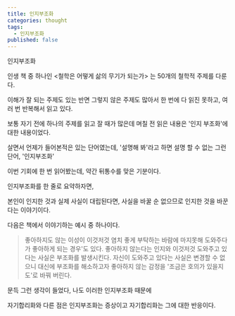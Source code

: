 ```yaml
---
title: 인지부조화
categories: thought
tags:
  - 인지부조화
published: false
---
```

인지부조화

인생 책 중 하나인 <철학은 어떻게 삶의 무기가 되는가> 는 50개의 철학적 주제를 다룬다.

이해가 잘 되는 주제도 있는 반면 그렇지 않은 주제도 많아서 한 번에 다 읽진 못하고, 여러 번 반복해서 읽고 있다.

보통 자기 전에 하나의 주제를 읽고 잘 때가 많은데 며칠 전 읽은 내용은 '인지 부조화'에 대한 내용이었다.

살면서 언제가 들어본적은 있는 단어였는데, '설명해 봐'라고 하면 설명 할 수 없는 그런 단어, '인지부조화'

이번 기회에 한 번 읽어봤는데, 약간 뒤통수를 맞은 기분이다.

인지부조화를 한 줄로 요약하자면,

본인이 인지한 것과 실제 사실이 대립된다면, 사실을 바꿀 순 없으므로 인지한 것을 바꾼다는 이야기이다.

다음은 책에서 이야기하는 예시 중 하나이다.

> 좋아하지도 않는 이성이 이것저것 염치 좋게 부탁하는 바람에 마지못해 도와주다가 좋아하게 되는 경우'도 있다.
> 좋아하지 않는다는 인지와 이것저것 도와주고 있다는 사실은 부조화를 발생시킨다. 자신이 도와주고 있다는 사실은 변경할 수 없으니 대신에 부조화를 해소하고자 좋아하지 않는 감정을 '조금은 호의가 있을지도'로 바꿔 버린다.

문득 그런 생각이 들었다, 나도 이러한 인지부조화 때문에 



자기합리화와 다른 점은 인지부조화는 증상이고 자기합리화는 그에 대한 반응이다.

